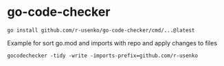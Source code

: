 # go-code-checker

```shell
go install github.com/r-usenko/go-code-checker/cmd/...@latest
```

Example for sort go.mod and imports with repo and apply changes to files

```shell
gocodechecker -tidy -write -imports-prefix=github.com/r-usenko 
```
